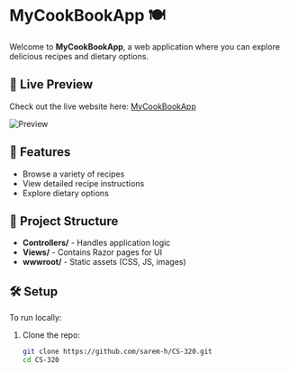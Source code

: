 # MyCookBookApp 🍽️

Welcome to **MyCookBookApp**, a web application where you can explore delicious recipes and dietary options.

## 🔗 Live Preview  
Check out the live website here: [MyCookBookApp](https://cs320.bsite.net/)

![Preview]([https://paste.pics/STN6C](https://media-hosting.imagekit.io//1ca6eaf31b0a4160/Screenshot%202025-02-15%20202339.png?Expires=1834277212&Key-Pair-Id=K2ZIVPTIP2VGHC&Signature=lOT4mImR4cWo-aZ-yd3WxWCnO1qYzogm~HxeLV~u5F5o5iyooikSjkViVFuxj6dgapoRZl7~xWSKdfOG~4KVpV2y00AAnYLSSVcWhLvZrPMOiskVT~cq2w0WTZVWQUlyn2mEVBycua0wSxbjU~eBfN3lZmQ5kupPjP5Rk~TsVE6dUY8lextcIdZmy0I1YpA3peaXkTm0gnINC3EsBCpqWT3EvHXgeOb8Nyj1zDp3WL~EqfnBKZMtggTLYP9lb0YUxzxwFFZotAb~0pData~IDBPJvFq25JY0zaW1tFZrtUmfvlkROK3ZUYTTZASdXn3zeI2jBax8N89o0w6Tj7PDkQ__))

## 🚀 Features  
- Browse a variety of recipes  
- View detailed recipe instructions  
- Explore dietary options  

## 📂 Project Structure  
- **Controllers/** - Handles application logic  
- **Views/** - Contains Razor pages for UI  
- **wwwroot/** - Static assets (CSS, JS, images)  

## 🛠️ Setup  
To run locally:  
1. Clone the repo:  
   ```sh
   git clone https://github.com/sarem-h/CS-320.git
   cd CS-320
